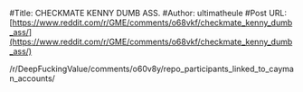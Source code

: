 #Title: CHECKMATE KENNY DUMB ASS.
#Author: ultimatheule
#Post URL: [https://www.reddit.com/r/GME/comments/o68vkf/checkmate_kenny_dumb_ass/](https://www.reddit.com/r/GME/comments/o68vkf/checkmate_kenny_dumb_ass/)


/r/DeepFuckingValue/comments/o60v8y/repo_participants_linked_to_cayman_accounts/